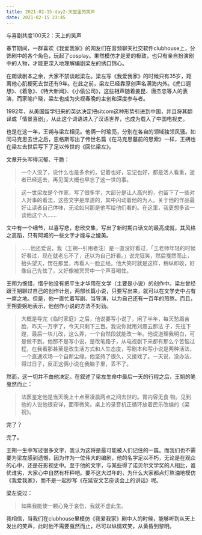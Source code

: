 ```yaml
---
title: 2021-02-15-day2-天堂里的笑声
date: 2021-02-15 23:45
---
```


与喜剧共度100天2：天上的笑声

春节期间，一群喜欢《我爱我家》的网友们在音频聊天社交软件clubhouse上，分饰剧中的各个角色，玩起了cosplay。果然模仿才是爱的极致，也只有亲自扮演剧中的人物，才能更深入地理解编剧梁左的绣口锦心。

在朗读剧本之余，大家不禁谈起梁左。梁左写《我爱我家》的时候只有35岁，距离他心肌梗死去世还有9年。在此之前，梁左已经靠原创声名满海内外。《虎口遐想》、《着急》、《特大新闻》、《小偷公司》，这些相声随着姜昆、唐杰忠等人的表演，而家喻户晓，梁左也成为央视春晚的主创和深度参与者。

1992年，从美国留学归来的英达决定把sitcom这种形势引进到中国，并且将其翻译成「情景喜剧」，从此这个词语进入了汉语世界，也成为载入了中国电视史。

也是在这一年，王朔与梁左相见。他俩一时瑜亮，分别在各自的领域独领风骚。如同马克思去世之后，恩格斯写出了传世名篇《在马克思墓前的思索》一样，王朔也在梁左去世后写下了足以传世的《回忆梁左》。

文章开头写得沉郁、干脆：

>一个人没了，说什么也是多余的，记着也好，忘记也好，都是活人看重，逝者已经远去，再见面大概也早忘了这一世的事。

>这一世梁左是个作家，写了很多字，大部分是让人高兴的，也留下了一些对人对事的看法，这些文字是厚道的，其中闪动着他的为人。关于他的作品最好让读者自己体味，无论如何那是他写给他们看的。在这里，我更想多谈一谈他这个人……

文中有一个细节，以喜写悲，悲欣交集，写出了新时期白话文的最高成就，其风格之高蹈，只有阿城的一些文字才能与之媲美。

>……他还爱说，我（王朔--引用者注）是一直没好看过，「王老师年轻的时候好看过，现在就老忘不了，还以为自己好看。」说完狂笑，然后戛然而止，抬头望天，愣在那里，再看人一脸正经。他大笑时就是这样，稍纵即收，好像自己先怯了，又好像被冥冥中一个声音喝住。

王朔为惋惜，惜乎他没有把平生才华用在文学（主要是小说）的创作中。梁左曾经跟王朔聊过自己的创作计划，两部长篇小说，只要写出来，就可以在文学史中占有一席之地。但是，他一直忙着写剧、当导演，以为自己还有一百年的煎熬。而且，王朔委婉地表示，他创作小说的方法不对劲。

> 大概是导完《临时家庭》之后，他说要写小说了，闲了半年，每天愁眉苦脸，昨天一万字了，今天只剩下三百。我说你就用刘震云那法 子，先往下蹚，最后一块儿改，这么弄，一个自然段就能改一年。他说道理我明白，可是做不到。他那不是写小说，是改笔路子，从电视剧下来都有那么个苦恼过程，在我看那甚至是改生活方式和人生态度，写剧本和写小说是两种活法，一个直通欢场一个自断尘缘。他坚持了很久，又接戏了。一天说，没办法，得过日子，反正这俩小说在我脑子里，丢不了。

然而，这一切并不由他决定。在叙述了梁左生命中最后一天的行程之后，王朔的笔戛然而止：

>法医鉴定他是当天晚上十点至凌晨两点之间去世的。胃内容无食 物。见到他的人说他很安详，面带微笑。桌上的录音机正循环放着民乐改编的《梁祝》。

完了？

完了。

王朔一生中写过很多文字，我认为这将是最可能被人们记住的一篇。而我们也不需要为梁左感到遗憾，因为作为一位伟大的编剧，他的名字足以不朽，无论是在观众的心中，还是在影视史中。至于他的文字，与某些得了诺贝尔文学奖的人相比，谁优谁劣，大家心中自然有杆秤吧。要不这大过年的，为什么大家都点灯熬油地模仿《我爱我家》，而不是一起抄写《在延安文艺座谈会上的讲话》呢。

梁左说过：

>如果我能使一颗心免于哀伤，我就不虚此生。

我相信，当我们在clubhouse里模仿《我爱我家》剧中人的时候，能够听到从天上发出的笑声，此时他不需要戛然而止，尽可以纵情欢笑，从黄昏到黎明。
